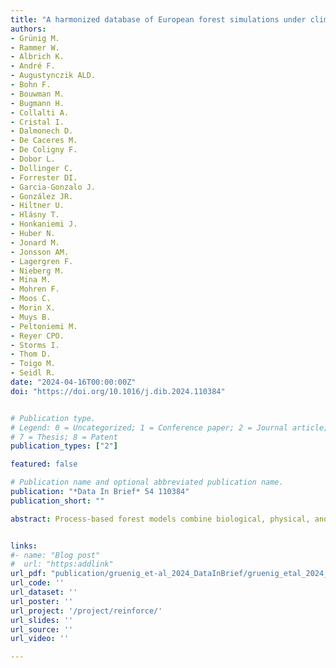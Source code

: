```yaml
---
title: "A harmonized database of European forest simulations under climate change"
authors:
- Grünig M. 
- Rammer W. 
- Albrich K. 
- André F. 
- Augustynczik ALD. 
- Bohn F. 
- Bouwman M. 
- Bugmann H. 
- Collalti A. 
- Cristal I. 
- Dalmonech D. 
- De Caceres M. 
- De Coligny F. 
- Dobor L. 
- Dollinger C. 
- Forrester DI. 
- Garcia-Gonzalo J. 
- González JR. 
- Hiltner U. 
- Hlásny T. 
- Honkaniemi J. 
- Huber N. 
- Jonard M. 
- Jonsson AM. 
- Lagergren F. 
- Nieberg M. 
- Mina M. 
- Mohren F. 
- Moos C.  
- Morin X. 
- Muys B. 
- Peltoniemi M. 
- Reyer CPO. 
- Storms I. 
- Thom D. 
- Toigo M. 
- Seidl R. 
date: "2024-04-16T00:00:00Z"
doi: "https://doi.org/10.1016/j.dib.2024.110384"


# Publication type.
# Legend: 0 = Uncategorized; 1 = Conference paper; 2 = Journal article; 3 = Preprint / Working Paper; 4 = Report; 5 = Book; 6 = Book section;
# 7 = Thesis; 8 = Patent
publication_types: ["2"]

featured: false

# Publication name and optional abbreviated publication name.
publication: "*Data In Brief* 54 110384"
publication_short: ""

abstract: Process-based forest models combine biological, physical, and chemical process understanding to simulate forest dynamics as an emergent property of the system. As such, they are valuable tools to investigate the effects of climate change on forest ecosystems. Specifically, they allow testing of hypotheses regarding long-term ecosystem dynamics and provide means to assess the impacts of climate scenarios on future forest development. As a consequence, numerous local-scale simulation studies have been conducted over the past decades to assess the impacts of climate change on forests. These studies apply the best available models tailored to local conditions, parameterized and evaluated by local experts. However, this treasure trove of knowledge on climate change responses remains underexplored to date, as a consistent and harmonized dataset of local model simulations is missing. Here, our objectives were (i) to compile existing local simulations on forest development under climate change in Europe in a common database, (ii) to harmonize them to a common suite of output variables, and (iii) to provide a standardized vector of auxiliary environmental variables for each simulated location to aid subsequent investigations. Our dataset of European stand- and landscape-level forest simulations contains over 1.1 million simulation runs representing 135 million simulation years for more than 13,000 unique locations spread across Europe. The data were harmonized to consistently describe forest development in terms of stand structure (dominant height), composition (dominant species, admixed species), and functioning (leaf area index). Auxiliary variables provided include consistent daily climate information (temperature, precipitation, radiation, vapor pressure deficit) as well as information on local site conditions (soil depth, soil physical properties, soil water holding capacity, plant-available nitrogen). The present dataset facilitates analyses across models and locations, with the aim to better harness the valuable information contained in local simulations for large-scale policy support, and for fostering a deeper understanding of the effects of climate change on forest ecosystems in Europe.


links:
#- name: "Blog post"
#  url: "https:addlink"
url_pdf: "publication/gruenig_et-al_2024_DataInBrief/gruenig_etal_2024_datainbrief.pdf"
url_code: ''
url_dataset: ''
url_poster: ''
url_project: '/project/reinforce/'
url_slides: ''
url_source: ''
url_video: ''

---
```

